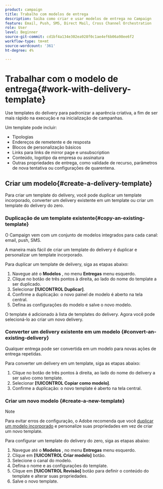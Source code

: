 ```yaml
---
product: campaign
title: Trabalho com modelos de entrega
description: Saiba como criar e usar modelos de entrega no Campaign
feature: Email, Push, SMS, Direct Mail, Cross Channel Orchestration
role: User
level: Beginner
source-git-commit: cd1bf4a134e302ea928f0c1ae4ef6b06a98ee6f2
workflow-type: tm+mt
source-wordcount: '361'
ht-degree: 4%

---
```


# Trabalhar com o modelo de entrega{#work-with-delivery-template}

Use templates do delivery para padronizar a aparência criativa, a fim de ser mais rápido na execução e na inicialização de campanhas.

Um template pode incluir:

* Tipologias
* Endereços de remetente e de resposta
* Blocos de personalização básicos
* Links para links de mirror page e unsubscription
* Conteúdo, logotipo da empresa ou assinatura
* Outras propriedades de entrega, como validade de recurso, parâmetros de nova tentativa ou configurações de quarentena.


## Criar um modelo{#create-a-delivery-template}

Para criar um template do delivery, você pode duplicar um template incorporado, converter um delivery existente em um template ou criar um template do delivery do zero.

### Duplicação de um template existente{#copy-an-existing-template}

O Campaign vem com um conjunto de modelos integrados para cada canal: email, push, SMS.

A maneira mais fácil de criar um template do delivery é duplicar e personalizar um template incorporado.

Para duplicar um template de delivery, siga as etapas abaixo:

1. Navegue até o **Modelos** , no menu **Entregas** menu esquerdo.
1. Clique no botão de três pontos à direita, ao lado do nome do template a ser duplicado.
1. Selecionar  **[!UICONTROL Duplicar]**.
1. Confirme a duplicação: o novo painel de modelo é aberto na tela central.
1. Defina as configurações do modelo e salve o novo modelo.

O template é adicionado à lista de templates do delivery. Agora você pode selecioná-lo ao criar um novo delivery.

### Converter um delivery existente em um modelo {#convert-an-existing-delivery}

Qualquer entrega pode ser convertida em um modelo para novas ações de entrega repetidas.

Para converter um delivery em um template, siga as etapas abaixo:

1. Clique no botão de três pontos à direita, ao lado do nome do delivery a ser salvo como template.
1. Selecionar  **[!UICONTROL Copiar como modelo]**.
1. Confirme a duplicação: o novo template é aberto na tela central.

### Criar um novo modelo {#create-a-new-template}

>[!NOTE]
>
>Para evitar erros de configuração, o Adobe recomenda que você [duplicar um modelo incorporado](#copy-an-existing-template) e personalize suas propriedades em vez de criar um novo template.

Para configurar um template do delivery do zero, siga as etapas abaixo:

1. Navegue até o **Modelos** , no menu **Entregas** menu esquerdo.
1. Clique em  **[!UICONTROL Criar modelo]** botão.
1. Selecione o canal do modelo.
1. Defina o nome e as configurações do template.
1. Clique em **[!UICONTROL Revisão]** botão para definir o conteúdo do template e alterar suas propriedades.
1. Salve o novo template.


